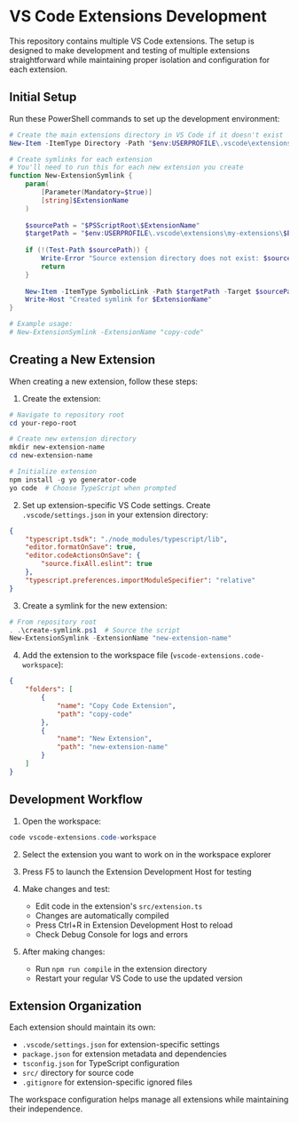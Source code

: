 # VS Code Extensions Development

This repository contains multiple VS Code extensions. The setup is designed to make development and testing of multiple extensions straightforward while maintaining proper isolation and configuration for each extension.

## Initial Setup

Run these PowerShell commands to set up the development environment:

```powershell
# Create the main extensions directory in VS Code if it doesn't exist
New-Item -ItemType Directory -Path "$env:USERPROFILE\.vscode\extensions\my-extensions" -Force

# Create symlinks for each extension
# You'll need to run this for each new extension you create
function New-ExtensionSymlink {
    param(
        [Parameter(Mandatory=$true)]
        [string]$ExtensionName
    )
    
    $sourcePath = "$PSScriptRoot\$ExtensionName"
    $targetPath = "$env:USERPROFILE\.vscode\extensions\my-extensions\$ExtensionName"
    
    if (!(Test-Path $sourcePath)) {
        Write-Error "Source extension directory does not exist: $sourcePath"
        return
    }
    
    New-Item -ItemType SymbolicLink -Path $targetPath -Target $sourcePath -Force
    Write-Host "Created symlink for $ExtensionName"
}

# Example usage:
# New-ExtensionSymlink -ExtensionName "copy-code"
```

## Creating a New Extension

When creating a new extension, follow these steps:

1. Create the extension:
```powershell
# Navigate to repository root
cd your-repo-root

# Create new extension directory
mkdir new-extension-name
cd new-extension-name

# Initialize extension
npm install -g yo generator-code
yo code  # Choose TypeScript when prompted
```

2. Set up extension-specific VS Code settings. Create `.vscode/settings.json` in your extension directory:
```json
{
    "typescript.tsdk": "./node_modules/typescript/lib",
    "editor.formatOnSave": true,
    "editor.codeActionsOnSave": {
        "source.fixAll.eslint": true
    },
    "typescript.preferences.importModuleSpecifier": "relative"
}
```

3. Create a symlink for the new extension:
```powershell
# From repository root
. .\create-symlink.ps1  # Source the script
New-ExtensionSymlink -ExtensionName "new-extension-name"
```

4. Add the extension to the workspace file (`vscode-extensions.code-workspace`):
```json
{
    "folders": [
        {
            "name": "Copy Code Extension",
            "path": "copy-code"
        },
        {
            "name": "New Extension",
            "path": "new-extension-name"
        }
    ]
}
```

## Development Workflow

1. Open the workspace:
```powershell
code vscode-extensions.code-workspace
```

2. Select the extension you want to work on in the workspace explorer

3. Press F5 to launch the Extension Development Host for testing

4. Make changes and test:
   - Edit code in the extension's `src/extension.ts`
   - Changes are automatically compiled
   - Press Ctrl+R in Extension Development Host to reload
   - Check Debug Console for logs and errors

5. After making changes:
   - Run `npm run compile` in the extension directory
   - Restart your regular VS Code to use the updated version

## Extension Organization

Each extension should maintain its own:
- `.vscode/settings.json` for extension-specific settings
- `package.json` for extension metadata and dependencies
- `tsconfig.json` for TypeScript configuration
- `src/` directory for source code
- `.gitignore` for extension-specific ignored files

The workspace configuration helps manage all extensions while maintaining their independence.